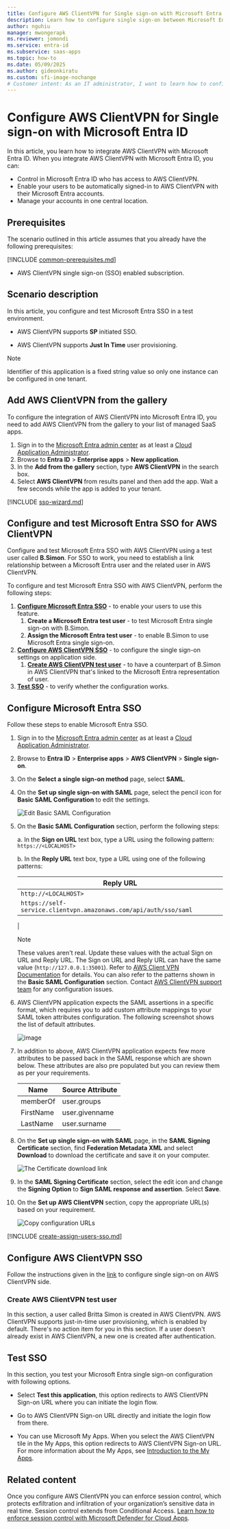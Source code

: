 ```yaml
---
title: Configure AWS ClientVPN for Single sign-on with Microsoft Entra ID
description: Learn how to configure single sign-on between Microsoft Entra ID and AWS ClientVPN.
author: nguhiu
manager: mwongerapk
ms.reviewer: jomondi
ms.service: entra-id
ms.subservice: saas-apps
ms.topic: how-to
ms.date: 05/09/2025
ms.author: gideonkiratu
ms.custom: sfi-image-nochange
# Customer intent: As an IT administrator, I want to learn how to configure single sign-on between Microsoft Entra ID and AWS ClientVPN so that I can control who has access to AWS ClientVPN, enable automatic sign-in with Microsoft Entra accounts, and manage my accounts in one central location.
---
```


# Configure AWS ClientVPN for Single sign-on with Microsoft Entra ID

In this article,  you learn how to integrate AWS ClientVPN with Microsoft Entra ID. When you integrate AWS ClientVPN with Microsoft Entra ID, you can:

* Control in Microsoft Entra ID who has access to AWS ClientVPN.
* Enable your users to be automatically signed-in to AWS ClientVPN with their Microsoft Entra accounts.
* Manage your accounts in one central location.

## Prerequisites

The scenario outlined in this article assumes that you already have the following prerequisites:

[!INCLUDE [common-prerequisites.md](~/identity/saas-apps/includes/common-prerequisites.md)]
* AWS ClientVPN single sign-on (SSO) enabled subscription.

## Scenario description

In this article,  you configure and test Microsoft Entra SSO in a test environment.

* AWS ClientVPN supports **SP** initiated SSO.

* AWS ClientVPN supports **Just In Time** user provisioning.

> [!NOTE]
> Identifier of this application is a fixed string value so only one instance can be configured in one tenant.

## Add AWS ClientVPN from the gallery

To configure the integration of AWS ClientVPN into Microsoft Entra ID, you need to add AWS ClientVPN from the gallery to your list of managed SaaS apps.

1. Sign in to the [Microsoft Entra admin center](https://entra.microsoft.com) as at least a [Cloud Application Administrator](~/identity/role-based-access-control/permissions-reference.md#cloud-application-administrator).
1. Browse to **Entra ID** > **Enterprise apps** > **New application**.
1. In the **Add from the gallery** section, type **AWS ClientVPN** in the search box.
1. Select **AWS ClientVPN** from results panel and then add the app. Wait a few seconds while the app is added to your tenant.

 [!INCLUDE [sso-wizard.md](~/identity/saas-apps/includes/sso-wizard.md)]

<a name='configure-and-test-azure-ad-sso-for-aws-clientvpn'></a>

## Configure and test Microsoft Entra SSO for AWS ClientVPN

Configure and test Microsoft Entra SSO with AWS ClientVPN using a test user called **B.Simon**. For SSO to work, you need to establish a link relationship between a Microsoft Entra user and the related user in AWS ClientVPN.

To configure and test Microsoft Entra SSO with AWS ClientVPN, perform the following steps:

1. **[Configure Microsoft Entra SSO](#configure-azure-ad-sso)** - to enable your users to use this feature.
    1. **Create a Microsoft Entra test user** - to test Microsoft Entra single sign-on with B.Simon.
    1. **Assign the Microsoft Entra test user** - to enable B.Simon to use Microsoft Entra single sign-on.
1. **[Configure AWS ClientVPN SSO](#configure-aws-clientvpn-sso)** - to configure the single sign-on settings on application side.
    1. **[Create AWS ClientVPN test user](#create-aws-clientvpn-test-user)** - to have a counterpart of B.Simon in AWS ClientVPN that's linked to the Microsoft Entra representation of user.
1. **[Test SSO](#test-sso)** - to verify whether the configuration works.

<a name='configure-azure-ad-sso'></a>

## Configure Microsoft Entra SSO

Follow these steps to enable Microsoft Entra SSO.

1. Sign in to the [Microsoft Entra admin center](https://entra.microsoft.com) as at least a [Cloud Application Administrator](~/identity/role-based-access-control/permissions-reference.md#cloud-application-administrator).
1. Browse to **Entra ID** > **Enterprise apps** > **AWS ClientVPN** > **Single sign-on**.
1. On the **Select a single sign-on method** page, select **SAML**.
1. On the **Set up single sign-on with SAML** page, select the pencil icon for **Basic SAML Configuration** to edit the settings.

   ![Edit Basic SAML Configuration](common/edit-urls.png)

1. On the **Basic SAML Configuration** section, perform the following steps:

	a. In the **Sign on URL** text box, type a URL using the following pattern:
    `https://<LOCALHOST>`

    b. In the **Reply URL** text box, type a URL using one of the following patterns:

    | Reply URL |
    |------------|
    | `http://<LOCALHOST>` |
    | `https://self-service.clientvpn.amazonaws.com/api/auth/sso/saml` |
    |

	> [!NOTE]
	> These values aren't real.  Update these values with the actual Sign on URL and Reply URL.  The Sign on URL and Reply URL can have the same value (`http://127.0.0.1:35001`). Refer to [AWS Client VPN Documentation](https://docs.aws.amazon.com/vpn/latest/clientvpn-admin/client-authentication.html#ad) for details.   You can also refer to the patterns shown in the **Basic SAML Configuration** section. Contact [AWS ClientVPN support team](https://aws.amazon.com/contact-us/) for any configuration issues. 

1. AWS ClientVPN application expects the SAML assertions in a specific format, which requires you to add custom attribute mappings to your SAML token attributes configuration. The following screenshot shows the list of default attributes.

	![image](common/default-attributes.png)

1. In addition to above, AWS ClientVPN application expects few more attributes to be passed back in the SAML response which are shown below. These attributes are also pre populated but you can review them as per your requirements.
	
	| Name |  Source Attribute|
	| -------------- | --------- |
	| memberOf | user.groups |
    | FirstName | user.givenname |
    | LastName | user.surname |

1. On the **Set up single sign-on with SAML** page, in the **SAML Signing Certificate** section,  find **Federation Metadata XML** and select **Download** to download the certificate and save it on your computer.

	![The Certificate download link](common/metadataxml.png)

1. In the **SAML Signing Certificate** section, select the edit icon and change the **Signing Option** to **Sign SAML response and assertion**. Select **Save**.

1. On the **Set up AWS ClientVPN** section, copy the appropriate URL(s) based on your requirement.

	![Copy configuration URLs](common/copy-configuration-urls.png)

<a name='create-an-azure-ad-test-user'></a>

[!INCLUDE [create-assign-users-sso.md](~/identity/saas-apps/includes/create-assign-users-sso.md)]

## Configure AWS ClientVPN SSO

Follow the instructions given in the [link](https://docs.aws.amazon.com/vpn/latest/clientvpn-admin/client-authentication.html#federated-authentication) to configure single sign-on on AWS ClientVPN side.

### Create AWS ClientVPN test user

In this section, a user called Britta Simon is created in AWS ClientVPN. AWS ClientVPN supports just-in-time user provisioning, which is enabled by default. There's no action item for you in this section. If a user doesn't already exist in AWS ClientVPN, a new one is created after authentication.

## Test SSO 

In this section, you test your Microsoft Entra single sign-on configuration with following options. 

* Select **Test this application**, this option redirects to AWS ClientVPN Sign-on URL where you can initiate the login flow. 

* Go to AWS ClientVPN Sign-on URL directly and initiate the login flow from there.

* You can use Microsoft My Apps. When you select the AWS ClientVPN tile in the My Apps, this option redirects to AWS ClientVPN Sign-on URL. For more information about the My Apps, see [Introduction to the My Apps](https://support.microsoft.com/account-billing/sign-in-and-start-apps-from-the-my-apps-portal-2f3b1bae-0e5a-4a86-a33e-876fbd2a4510).


## Related content

Once you configure AWS ClientVPN you can enforce session control, which protects exfiltration and infiltration of your organization’s sensitive data in real time. Session control extends from Conditional Access. [Learn how to enforce session control with Microsoft Defender for Cloud Apps](/cloud-app-security/proxy-deployment-any-app).
